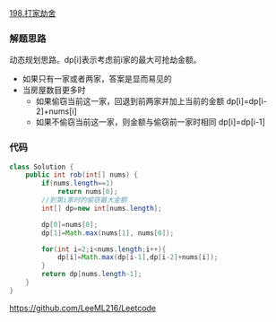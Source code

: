 [198.打家劫舍](https://leetcode-cn.com/problems/house-robber/)

### 解题思路
动态规划思路。dp[i]表示考虑前i家的最大可抢劫金额。

+ 如果只有一家或者两家，答案是显而易见的
+ 当房屋数目更多时
    + 如果偷窃当前这一家，回退到前两家并加上当前的金额 dp[i]=dp[i-2]+nums[i]
    + 如果不偷窃当前这一家，则金额与偷窃前一家时相同 dp[i]=dp[i-1]
    
### 代码

```java
class Solution {
    public int rob(int[] nums) {
        if(nums.length==1)
            return nums[0];
        //到第i家时的偷窃最大金额
        int[] dp=new int[nums.length];

        dp[0]=nums[0];
        dp[1]=Math.max(nums[1], nums[0]);

        for(int i=2;i<nums.length;i++){
            dp[i]=Math.max(dp[i-1],dp[i-2]+nums[i]);
        }
        return dp[nums.length-1];
    }
}
```
https://github.com/LeeML216/Leetcode
